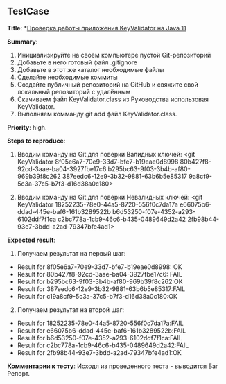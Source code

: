 ## TestCase

**Title**:
*[Проверка работы приложения KeyValidator на Java 11](https://github.com/Lada34/Java-zadanie1.1/blob/master/KeyValidator.class)

**Summary**:
1. Инициализируйте на своём компьютере пустой Git-репозиторий
1. Добавьте в него готовый файл .gitignore
1. Добавьте в этот же каталог необходимые файлы
1. Сделайте необходимые коммиты
1. Создайте публичный репозиторий на GitHub и свяжите свой локальный репозиторий с удалённым
1. Скачиваем файл KeyValidator.class из Руководства использовая KeyValidator.
1. Выполняем комманду git add файл KeyValidator.class.


**Priority**: high.

**Steps to reproduce**:
1. Вводим команду на Git для поверки Валидных ключей:
<git KeyValidator 8f05e6a7-70e9-33d7-bfe7-b19eae0d8998 
80b427f8-92cd-3aae-ba04-3927fbe17c6
b295bc63-9f03-3b4b-af80-969b39f8c262 
387eedc6-12e9-3b32-9881-63b6b5e85317 
9a8cf9-5c3a-37c5-b7f3-d16d38a0c180>

2. Вводим команду на Git для поверки Невалидных ключей:
<git KeyValidator 18252235-78e0-44a5-8720-556f0c7da17a
e66075b6-ddad-445e-baf6-161b3289522b 
b6d53250-f07e-4352-a293-6102ddf7f1ca 
c2bc778a-1cb9-46c6-b435-0489649d2a42 
2fb98b44-93e7-3bdd-a2ad-79347bfe4ad1>

**Expected result**:
1. Получаем результат на первый шаг:
* Result for 8f05e6a7-70e9-33d7-bfe7-b19eae0d8998: OK
* Result for 80b427f8-92cd-3aae-ba04-3927fbe17c6: FAIL
* Result for b295bc63-9f03-3b4b-af80-969b39f8c262:ОК
* Result for 387eedc6-12e9-3b32-9881-63b6b5e85317:FAIL
* Result for c19a8cf9-5c3a-37c5-b7f3-d16d38a0c180:ОК

2. Получаем результат на второй шаг:
* Result for 18252235-78e0-44a5-8720-556f0c7da17a:FAIL
* Result for e66075b6-ddad-445e-baf6-161b3289522b:FAIL
* Result for b6d53250-f07e-4352-a293-6102ddf7f1ca:FAIL
* Result for c2bc778a-1cb9-46c6-b435-0489649d2a42:FAIL
* Result for 2fb98b44-93e7-3bdd-a2ad-79347bfe4ad1:ОК

**Комментарии к тесту**: Исходя из проведенного теста - выводится Баг Репорт. 
